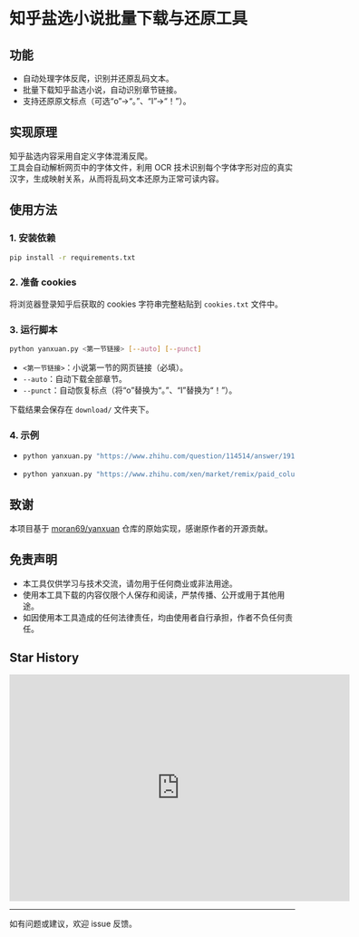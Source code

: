 # 知乎盐选小说批量下载与还原工具

## 功能
- 自动处理字体反爬，识别并还原乱码文本。
- 批量下载知乎盐选小说，自动识别章节链接。
- 支持还原原文标点（可选“o”→“。”、“I”→“！”）。

## 实现原理
知乎盐选内容采用自定义字体混淆反爬。  
工具会自动解析网页中的字体文件，利用 OCR 技术识别每个字体字形对应的真实汉字，生成映射关系，从而将乱码文本还原为正常可读内容。

## 使用方法
### 1. 安装依赖
```bash
pip install -r requirements.txt
```

### 2. 准备 cookies
将浏览器登录知乎后获取的 cookies 字符串完整粘贴到 `cookies.txt` 文件中。

### 3. 运行脚本
```bash
python yanxuan.py <第一节链接> [--auto] [--punct]
```
- `<第一节链接>`：小说第一节的网页链接（必填）。
- `--auto`：自动下载全部章节。
- `--punct`：自动恢复标点（将“o”替换为“。”、“I”替换为“！”）。

下载结果会保存在 `download/` 文件夹下。

### 4. 示例
-   ```bash
    python yanxuan.py "https://www.zhihu.com/question/114514/answer/1919810"
    ```
-   ```bash
    python yanxuan.py "https://www.zhihu.com/xen/market/remix/paid_column/1145141919810" --auto --punct
    ```

## 致谢
本项目基于 [moran69/yanxuan](https://github.com/moran69/yanxuan) 仓库的原始实现，感谢原作者的开源贡献。

## 免责声明
- 本工具仅供学习与技术交流，请勿用于任何商业或非法用途。
- 使用本工具下载的内容仅限个人保存和阅读，严禁传播、公开或用于其他用途。
- 如因使用本工具造成的任何法律责任，均由使用者自行承担，作者不负任何责任。

## Star History
<iframe style="width:100%;height:auto;min-width:600px;min-height:400px;" src="https://www.star-history.com/embed?secret=Z2l0aHViX3BhdF8xMUJCQkNUMkkwdGxsQ1FTNmZwNnlrXzVwb0RqSTE5a0FZV01uVEZLWkVwdzRsSTdkbkNDbmpZeXpGY2xVOHdteDhNUjRSRDdYU2xlWnBhdE9l#arrebol22/yanxuan&Date" frameBorder="0"></iframe>

---
如有问题或建议，欢迎 issue 反馈。

